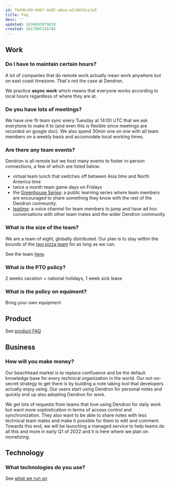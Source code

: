```yaml
---
id: f6d9bc09-04b7-4a02-a6aa-a2c8454ce1e5
title: Faq
desc: ''
updated: 1634603879619
created: 1617905326784
---
```


## Work

### Do I have to maintain certain hours?

A lot of companies that do remote work actually mean work anywhere but on east coast timezone. That's not the case at Dendron.

We practice **async work** which means that everyone works according to local hours regardless of where they are at.

### Do you have lots of meetings?

We have one 1h team sync every Tuesday at 14:00 UTC that we ask everytone to make it to (and even this is flexible since meetings are recorded on google doc).
We also spend 30min one on one with all team members on a weekly basis and accomodate local working times. 

### Are there any team events?

Dendron is all remote but we host many events to foster in-person connections, a few of which are listed below:

- virtual team lunch that switches off between Asia time and North America time 
- twice a month team game days on Fridays 
- the [Greenhouse Series](https://wiki.dendron.so/notes/PqtlCsRPWBjKp3RR.html): a public learning series where team members are encouraged to share something they know with the rest of the Dendron community.
- [teatime](https://wiki.dendron.so/notes/zOw3EfQ4czmTYG4mc3wnS.html): a voice channel for team members to jump and have ad hoc conversations with other team mates and the wider Dendron community

### What is the size of the team?

We are a team of eight, globally distributed. Our plan is to stay within the bounds of the [two pizza team](https://docs.aws.amazon.com/whitepapers/latest/introduction-devops-aws/two-pizza-teams.html) for as long as we can. 

See the team [here](https://www.dendron.so/about).

### What is the PTO policy?

2 weeks vacation + national holidays, 1 week sick leave


### What is the policy on equiment?

Bring your own equipment

## Product

See [product FAQ](https://wiki.dendron.so/notes/683740e3-70ce-4a47-a1f4-1f140e80b558.html)

## Business

### How will you make money?

Our beachhead market is to replace confluence and be the default knowledge base for every technical organization in the world.
Our not-so-secret strategy to get there is by building a note taking tool that developers actually enjoy using.
Our users start using Dendron for personal notes and quickly end up also adopting Dendron for work. 

We get lots of requests from teams that love using Dendron for daily work but want more sophistication in terms of access control and synchronization.
They also want to be able to share notes with less technical team mates and make it possible for them to edit and comment.
Towards this end, we will be launching a managed service to help teams do all this and more in early Q1 of 2022 and it is here where we plan on monetizing. 

## Technology

### What technologies do you use?

See [what we run on](https://wiki.dendron.so/notes/zhXmCnOFUWeKBSTNTy9Dq.html)